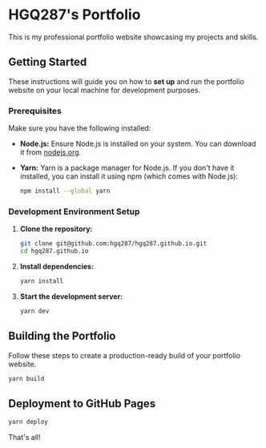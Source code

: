 # HGQ287's Portfolio

This is my professional portfolio website showcasing my projects and skills.

## Getting Started

These instructions will guide you on how to **set up** and run the portfolio website on your local machine for development purposes.

### Prerequisites

Make sure you have the following installed:

* **Node.js:** Ensure Node.js is installed on your system. You can download it from [nodejs.org](https://nodejs.org/).
* **Yarn:** Yarn is a package manager for Node.js. If you don't have it installed, you can install it using npm (which comes with Node.js):

    ```sh
    npm install --global yarn
    ```

### Development Environment Setup

1.  **Clone the repository:**

    ```sh
    git clone git@github.com:hgq287/hgq287.github.io.git
    cd hgq287.github.io
    ```

2.  **Install dependencies:**
    ```sh
    yarn install
    ```

3.  **Start the development server:**
    ```sh
    yarn dev
    ```

## Building the Portfolio

Follow these steps to create a production-ready build of your portfolio website.

```sh
yarn build
```

## Deployment to GitHub Pages
```sh
yarn deploy
```

That's all!